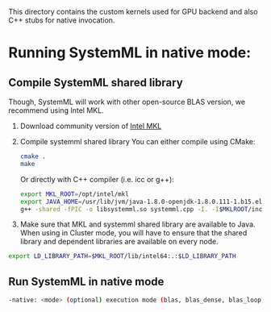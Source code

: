 <!--
{% comment %}
Licensed to the Apache Software Foundation (ASF) under one or more
contributor license agreements.  See the NOTICE file distributed with
this work for additional information regarding copyright ownership.
The ASF licenses this file to you under the Apache License, Version 2.0
(the "License"); you may not use this file except in compliance with
the License.  You may obtain a copy of the License at

http://www.apache.org/licenses/LICENSE-2.0

Unless required by applicable law or agreed to in writing, software
distributed under the License is distributed on an "AS IS" BASIS,
WITHOUT WARRANTIES OR CONDITIONS OF ANY KIND, either express or implied.
See the License for the specific language governing permissions and
limitations under the License.
{% endcomment %}
-->

This directory contains the custom kernels used for GPU backend and also C++ stubs for native invocation.

# Running SystemML in native mode:

## Compile SystemML shared library

Though, SystemML will work with other open-source BLAS version, we recommend using Intel MKL.

1. Download community version of [Intel MKL](https://software.intel.com/sites/campaigns/nest/)

2. Compile systemml shared library
	You can either compile using CMake:
	```bash
	cmake .
	make
	```
	
	Or directly with C++ compiler (i.e. icc or g++):
	```bash
	export MKL_ROOT=/opt/intel/mkl
	export JAVA_HOME=/usr/lib/jvm/java-1.8.0-openjdk-1.8.0.111-1.b15.el7_2.x86_64
	g++ -shared -fPIC -o libsystemml.so systemml.cpp -I. -I$MKLROOT/include -I$JAVA_HOME/include -I$JAVA_HOME/include/linux -fopenmp -L$MKL_ROOT/lib/intel64/ -lmkl_rt -lm
	```

3. Make sure that MKL and systemml shared library are available to Java. 
When using in Cluster mode, you will have to ensure that the shared library and dependent libraries are available on every node. 
```bash
export LD_LIBRARY_PATH=$MKL_ROOT/lib/intel64:.:$LD_LIBRARY_PATH
```

## Run SystemML in native mode

```bash
-native: <mode> (optional) execution mode (blas, blas_dense, blas_loop, blas_loop_dense)
```